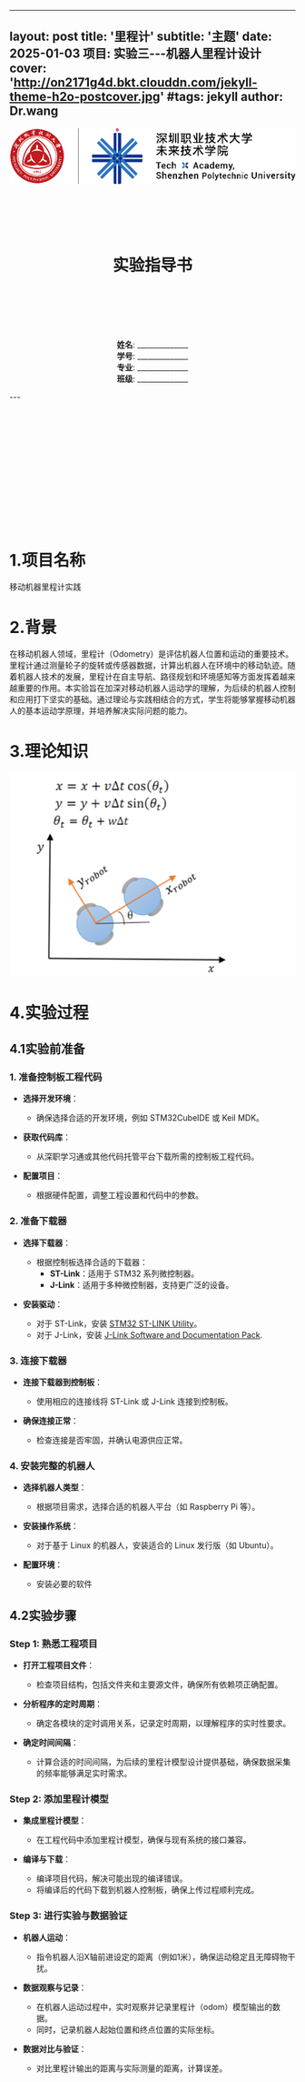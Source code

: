 
---
layout: post
title: '里程计'
subtitle: '主题'
date: 2025-01-03
项目: 实验三---机器人里程计设计
cover: 'http://on2171g4d.bkt.clouddn.com/jekyll-theme-h2o-postcover.jpg'
#tags: jekyll 
author: Dr.wang
---
![标](/assets/images/图片2.png)
&nbsp;

&nbsp;

&nbsp;
<h1 style="text-align: center;">实验指导书</h1>

&nbsp;

&nbsp;

&nbsp;


<p style="text-align: center;">
    <strong>姓名</strong>: ______________<br> 
    <strong>学号</strong>: ______________<br>
    <strong>专业</strong>: ______________<br>
    <strong>班级</strong>: ______________<br>
</p>
---

&nbsp;




&nbsp;




&nbsp;



&nbsp;




&nbsp;



&nbsp;




&nbsp;







# 1.项目名称
 移动机器里程计实践

# 2.背景
在移动机器人领域，里程计（Odometry）是评估机器人位置和运动的重要技术。里程计通过测量轮子的旋转或传感器数据，计算出机器人在环境中的移动轨迹。随着机器人技术的发展，里程计在自主导航、路径规划和环境感知等方面发挥着越来越重要的作用。本实验旨在加深对移动机器人运动学的理解，为后续的机器人控制和应用打下坚实的基础。通过理论与实践相结合的方式，学生将能够掌握移动机器人的基本运动学原理，并培养解决实际问题的能力。
# 3.理论知识
![pic](/assets/images/图片9.png)<br>
# 4.实验过程
## 4.1实验前准备


### 1. 准备控制板工程代码
- **选择开发环境**：
  - 确保选择合适的开发环境，例如 STM32CubeIDE 或 Keil MDK。

- **获取代码库**：
  - 从深职学习通或其他代码托管平台下载所需的控制板工程代码。

- **配置项目**：
  - 根据硬件配置，调整工程设置和代码中的参数。

### 2. 准备下载器
- **选择下载器**：
  - 根据控制板选择合适的下载器：
    - **ST-Link**：适用于 STM32 系列微控制器。
    - **J-Link**：适用于多种微控制器，支持更广泛的设备。

- **安装驱动**：
  - 对于 ST-Link，安装 [STM32 ST-LINK Utility](https://www.st.com/en/embedded-software/stsw-link007.html)。
  - 对于 J-Link，安装 [J-Link Software and Documentation Pack](https://www.segger.com/downloads/jlink).

### 3. 连接下载器
- **连接下载器到控制板**：
  - 使用相应的连接线将 ST-Link 或 J-Link 连接到控制板。

- **确保连接正常**：
  - 检查连接是否牢固，并确认电源供应正常。

### 4. 安装完整的机器人
- **选择机器人类型**：
  - 根据项目需求，选择合适的机器人平台（如 Raspberry Pi 等）。

- **安装操作系统**：
  - 对于基于 Linux 的机器人，安装适合的 Linux 发行版（如 Ubuntu）。

- **配置环境**：
  - 安装必要的软件


## 4.2实验步骤


### Step 1: 熟悉工程项目
- **打开工程项目文件**：
  - 检查项目结构，包括文件夹和主要源文件，确保所有依赖项正确配置。
  
- **分析程序的定时周期**：
  - 确定各模块的定时调用关系，记录定时周期，以理解程序的实时性要求。
  
- **确定时间间隔**：
  - 计算合适的时间间隔，为后续的里程计模型设计提供基础，确保数据采集的频率能够满足实时需求。

### Step 2: 添加里程计模型
- **集成里程计模型**：
  - 在工程代码中添加里程计模型，确保与现有系统的接口兼容。
  
- **编译与下载**：
  - 编译项目代码，解决可能出现的编译错误。
  - 将编译后的代码下载到机器人控制板，确保上传过程顺利完成。

### Step 3: 进行实验与数据验证
- **机器人运动**：
  - 指令机器人沿X轴前进设定的距离（例如1米），确保运动稳定且无障碍物干扰。
  
- **数据观察与记录**：
  - 在机器人运动过程中，实时观察并记录里程计（odom）模型输出的数据。
  - 同时，记录机器人起始位置和终点位置的实际坐标。

- **数据对比与验证**：
  - 对比里程计输出的距离与实际测量的距离，计算误差。
